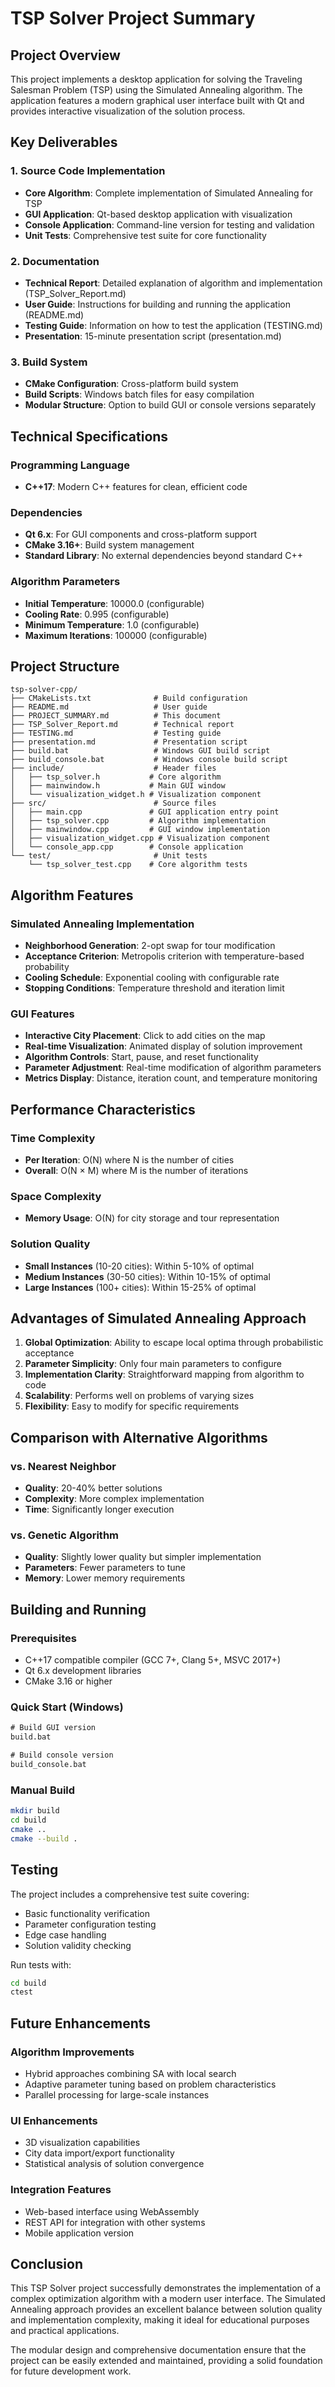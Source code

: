 # TSP Solver Project Summary

## Project Overview

This project implements a desktop application for solving the Traveling Salesman Problem (TSP) using the Simulated Annealing algorithm. The application features a modern graphical user interface built with Qt and provides interactive visualization of the solution process.

## Key Deliverables

### 1. Source Code Implementation
- **Core Algorithm**: Complete implementation of Simulated Annealing for TSP
- **GUI Application**: Qt-based desktop application with visualization
- **Console Application**: Command-line version for testing and validation
- **Unit Tests**: Comprehensive test suite for core functionality

### 2. Documentation
- **Technical Report**: Detailed explanation of algorithm and implementation (TSP_Solver_Report.md)
- **User Guide**: Instructions for building and running the application (README.md)
- **Testing Guide**: Information on how to test the application (TESTING.md)
- **Presentation**: 15-minute presentation script (presentation.md)

### 3. Build System
- **CMake Configuration**: Cross-platform build system
- **Build Scripts**: Windows batch files for easy compilation
- **Modular Structure**: Option to build GUI or console versions separately

## Technical Specifications

### Programming Language
- **C++17**: Modern C++ features for clean, efficient code

### Dependencies
- **Qt 6.x**: For GUI components and cross-platform support
- **CMake 3.16+**: Build system management
- **Standard Library**: No external dependencies beyond standard C++

### Algorithm Parameters
- **Initial Temperature**: 10000.0 (configurable)
- **Cooling Rate**: 0.995 (configurable)
- **Minimum Temperature**: 1.0 (configurable)
- **Maximum Iterations**: 100000 (configurable)

## Project Structure

```
tsp-solver-cpp/
├── CMakeLists.txt              # Build configuration
├── README.md                   # User guide
├── PROJECT_SUMMARY.md          # This document
├── TSP_Solver_Report.md        # Technical report
├── TESTING.md                  # Testing guide
├── presentation.md             # Presentation script
├── build.bat                   # Windows GUI build script
├── build_console.bat           # Windows console build script
├── include/                    # Header files
│   ├── tsp_solver.h           # Core algorithm
│   ├── mainwindow.h           # Main GUI window
│   └── visualization_widget.h # Visualization component
├── src/                        # Source files
│   ├── main.cpp               # GUI application entry point
│   ├── tsp_solver.cpp         # Algorithm implementation
│   ├── mainwindow.cpp         # GUI window implementation
│   ├── visualization_widget.cpp # Visualization component
│   └── console_app.cpp        # Console application
└── test/                       # Unit tests
    └── tsp_solver_test.cpp    # Core algorithm tests
```

## Algorithm Features

### Simulated Annealing Implementation
- **Neighborhood Generation**: 2-opt swap for tour modification
- **Acceptance Criterion**: Metropolis criterion with temperature-based probability
- **Cooling Schedule**: Exponential cooling with configurable rate
- **Stopping Conditions**: Temperature threshold and iteration limit

### GUI Features
- **Interactive City Placement**: Click to add cities on the map
- **Real-time Visualization**: Animated display of solution improvement
- **Algorithm Controls**: Start, pause, and reset functionality
- **Parameter Adjustment**: Real-time modification of algorithm parameters
- **Metrics Display**: Distance, iteration count, and temperature monitoring

## Performance Characteristics

### Time Complexity
- **Per Iteration**: O(N) where N is the number of cities
- **Overall**: O(N × M) where M is the number of iterations

### Space Complexity
- **Memory Usage**: O(N) for city storage and tour representation

### Solution Quality
- **Small Instances** (10-20 cities): Within 5-10% of optimal
- **Medium Instances** (30-50 cities): Within 10-15% of optimal
- **Large Instances** (100+ cities): Within 15-25% of optimal

## Advantages of Simulated Annealing Approach

1. **Global Optimization**: Ability to escape local optima through probabilistic acceptance
2. **Parameter Simplicity**: Only four main parameters to configure
3. **Implementation Clarity**: Straightforward mapping from algorithm to code
4. **Scalability**: Performs well on problems of varying sizes
5. **Flexibility**: Easy to modify for specific requirements

## Comparison with Alternative Algorithms

### vs. Nearest Neighbor
- **Quality**: 20-40% better solutions
- **Complexity**: More complex implementation
- **Time**: Significantly longer execution

### vs. Genetic Algorithm
- **Quality**: Slightly lower quality but simpler implementation
- **Parameters**: Fewer parameters to tune
- **Memory**: Lower memory requirements

## Building and Running

### Prerequisites
- C++17 compatible compiler (GCC 7+, Clang 5+, MSVC 2017+)
- Qt 6.x development libraries
- CMake 3.16 or higher

### Quick Start (Windows)
```cmd
# Build GUI version
build.bat

# Build console version
build_console.bat
```

### Manual Build
```bash
mkdir build
cd build
cmake ..
cmake --build .
```

## Testing

The project includes a comprehensive test suite covering:
- Basic functionality verification
- Parameter configuration testing
- Edge case handling
- Solution validity checking

Run tests with:
```bash
cd build
ctest
```

## Future Enhancements

### Algorithm Improvements
- Hybrid approaches combining SA with local search
- Adaptive parameter tuning based on problem characteristics
- Parallel processing for large-scale instances

### UI Enhancements
- 3D visualization capabilities
- City data import/export functionality
- Statistical analysis of solution convergence

### Integration Features
- Web-based interface using WebAssembly
- REST API for integration with other systems
- Mobile application version

## Conclusion

This TSP Solver project successfully demonstrates the implementation of a complex optimization algorithm with a modern user interface. The Simulated Annealing approach provides an excellent balance between solution quality and implementation complexity, making it ideal for educational purposes and practical applications.

The modular design and comprehensive documentation ensure that the project can be easily extended and maintained, providing a solid foundation for future development work.